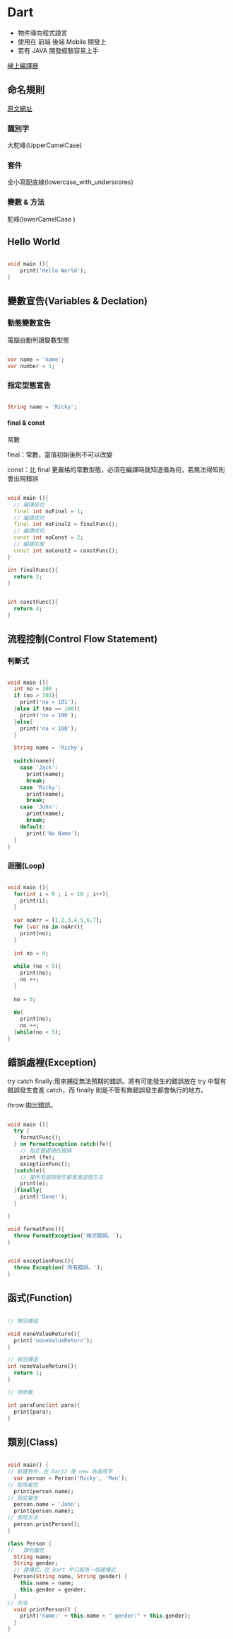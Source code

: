 # Dart

* 物件導向程式語言
* 使用在 前端 後端 Mobile 開發上
* 若有 JAVA 開發經驗容易上手

[線上編譯器](https://dartpad.dartlang.org/)

## 命名規則

[原文網址](https://www.dartlang.org/guides/language/effective-dart/style)

### 識別字

大駝峰(UpperCamelCase)

### 套件

全小寫配底線(lowercase_with_underscores)

### 變數 & 方法

駝峰(lowerCamelCase )

## Hello World

```dart

void main (){
    print('Hello World');
}

```

## 變數宣告(Variables & Declation)

### 動態變數宣告

電腦自動判讀變數型態

```dart

var name = 'name';
var number = 1;

```

### 指定型態宣告

```Dart

String name = 'Ricky';

```

#### final & const

常數

final：常數，當值初始後則不可以改變

const：比 final 更嚴格的常數型態，必須在編譯時就知道值為何，若無法得知則會出現錯誤

```Dart

void main (){
  // 編譯成功
  final int noFinal = 1;
  // 編譯成功
  final int noFinal2 = finalFunc();
  // 編譯成功
  const int noConst = 2;
  // 編譯失敗
  const int noConst2 = constFunc();
}

int finalFunc(){
  return 2;
}


int constFunc(){
  return 4;
}


```

## 流程控制(Control Flow Statement)

### 判斷式

```Dart

void main (){
  int no = 100 ;
  if (no > 101){
    print('no > 101');
  }else if (no == 100){
    print('no = 100');
  }else{
    print('no < 100');
  }

  String name = 'Ricky';
  
  switch(name){
    case 'Jack':
      print(name);
      break;
    case 'Ricky':
      print(name);
      break;
    case 'John':
      print(name);
      break;
    default:
      print('No Name');
  }
}

```

### 迴圈(Loop)

```Dart

void main (){
  for(int i = 0 ; i < 10 ; i++){
    print(i);
  }
  
  var noArr = [1,2,3,4,5,6,7];
  for (var no in noArr){
    print(no);
  }
  
  int no = 0;
  
  while (no < 5){
    print(no);
    no ++;
  }
  
  no = 0;
  
  do{
    print(no);
    no ++;
  }while(no < 5);
}

```

## 錯誤處裡(Exception)

try catch finally:用來捕捉無法預期的錯誤。將有可能發生的錯誤放在 try 中幫有錯誤發生會進 catch，而 finally 則是不管有無錯誤發生都會執行的地方。

throw:拋出錯誤。

```Dart

void main (){
  try {
    formatFunc();
  } on FormatException catch(fe){
    // 指定要處理的錯誤
    print (fe);
    exceptionFunc();
  }catch(e){
    // 當所有錯誤發生都會進這個方法
    print(e);
  }finally{
    print('Done!');
  }

}

void formatFunc(){
  throw FormatException('格式錯誤。');
}


void exceptionFunc(){
  throw Exception('所有錯誤。');
}

```

## 函式(Function)

```Dart

// 無回傳值

void noneValueReturn(){
  print('noneValueReturn');
}

// 有回傳值
int noneValueReturn(){
  return 1;
}

// 帶參數

int paraFunc(int para){
  print(para);
}

```

## 類別(Class)

```Dart

void main() {
// 新建物件，在 Dart2 後 new 為選用字
  var person = Person('Ricky', 'Man');
// 取用屬性
  print(person.name);
// 設定屬性
  person.name = 'John';
  print(person.name);
// 使用方法
  person.printPerson();
}

class Person {
//   類別屬性
  String name;
  String gender;
  // 建構式，在 Dart 中只能有一個建構式
  Person(String name, String gender) {
    this.name = name;
    this.gender = gender;
  }
// 方法
  void printPerson() {
    print('name:' + this.name + " gender:" + this.gender);
  }
}


```
